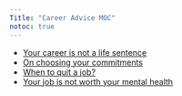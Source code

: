 ```yaml
---
Title: "Career Advice MOC"
notoc: true
---
```


- [Your career is not a life sentence](notes/career/advice/life-sentence.md)
- [On choosing your commitments](notes/career/advice/choosing.md)
- [When to quit a job?](notes/career/advice/quit.md)
- [Your job is not worth your mental health](notes/career/advice/job-mh.md)